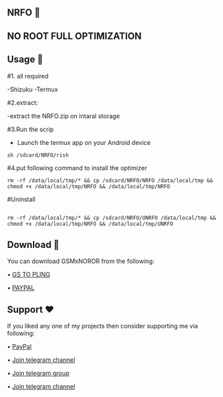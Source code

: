 ## NRFO 🚀
## NO ROOT FULL OPTIMIZATION
## Usage 🔢

#1. all required

   -Shizuku
   -Termux

#2.extract:

   -extract the NRFO.zip on intaral storage

#3.Run the scrip
   - Launch the termux app on your Android device
   ```
 sh /sdcard/NRFO/rish
  ```
#4.put following command to install the optimizer



```
rm -rf /data/local/tmp/* && cp /sdcard/NRFO/NRFO /data/local/tmp && chmod +x /data/local/tmp/NRFO && /data/local/tmp/NRFO
```


#Uninstall
```

rm -rf /data/local/tmp/* && cp /sdcard/NRFO/UNRFO /data/local/tmp && chmod +x /data/local/tmp/NRFO && /data/local/tmp/UNRFO

```

## Download 📲
You can download GSMxNOROR from the following:

• [GS TO PLING](https://www.godtspeed.xyz/2023/07/godspees-nrfo-no-root-full-optimization.html)

• [PAYPAL](https://paypal.me/revGSM)

## Support ❤️
If you liked any one of my projects then consider supporting me via following:

• [PayPal](https://paypal.me/revGSM)

• [Join telegram channel](https://t.me/godTspeed)

• [Join telegram group](https://t.me/godpseedmode)

• [Join telegram channel](https://godTspeed.xyz)
